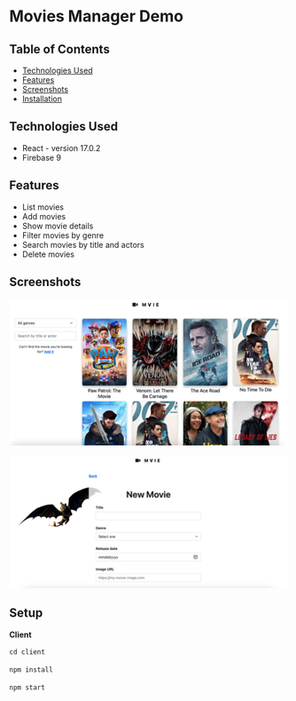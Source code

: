 # Movies Manager Demo

## Table of Contents

- [Technologies Used](#technologies-used)
- [Features](#features)
- [Screenshots](#screenshots)
- [Installation](#setup)

## Technologies Used

- React - version 17.0.2
- Firebase 9

## Features

- List movies
- Add movies
- Show movie details
- Filter movies by genre
- Search movies by title and actors
- Delete movies

## Screenshots

![pic1](./pics/v3-1.png)

![pic2](./pics/v3-2.png)

## Setup

**Client**

```
cd client

npm install

npm start

```
